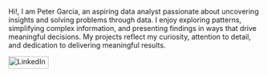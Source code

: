 Hi!, I am Peter Garcia, an aspiring data analyst passionate about uncovering insights and solving problems through data. I enjoy exploring patterns, simplifying complex information, and presenting findings in ways that drive meaningful decisions. My projects reflect my curiosity, attention to detail, and dedication to delivering meaningful results.

<a href="https://www.linkedin.com/in/peter-garcia-4a728281/"> <img src="[https://upload.wikimedia.org/wikipedia/commons/0/01/LinkedIn_Logo.svg](https://www.rawpixel.com/image/3345026/free-illustration-psd-linkedin-icon-searching-app)" alt="LinkedIn" width="80" height="25"> </a>
<!--
**pgarcia0491/pgarcia0491** is a ✨ _special_ ✨ repository because its `README.md` (this file) appears on your GitHub profile.

Here are some ideas to get you started:

- 🔭 I’m currently working on ...
- 🌱 I’m currently learning ...
- 👯 I’m looking to collaborate on ...
- 🤔 I’m looking for help with ...
- 💬 Ask me about ...
- 📫 How to reach me: ...
- 😄 Pronouns: ...
- ⚡ Fun fact: ...
-->
